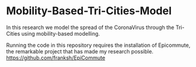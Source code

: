 # Mobility-Based-Tri-Cities-Model
In this research we model the spread of the CoronaVirus through the Tri-Cities using mobility-based modelling.

Running the code in this repository requires the installation of Epicommute, the remarkable project that has made my research possible.
https://github.com/franksh/EpiCommute


